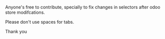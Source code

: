 Anyone's free to contribute, specially to fix changes in selectors after odoo store modifcations.

Please don't use spaces for tabs.

Thank you